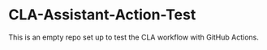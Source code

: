 # CLA-Assistant-Action-Test

This is an empty repo set up to test the CLA workflow with GitHub Actions.
